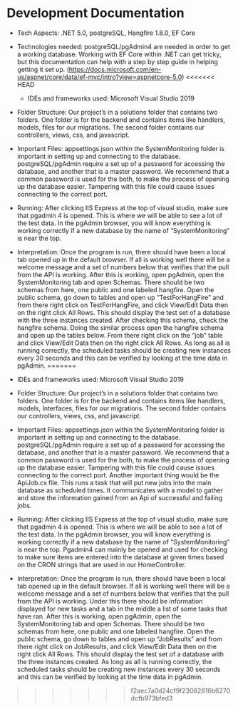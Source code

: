 # Development Documentation
-	Tech Aspects: .NET 5.0, postgreSQL, Hangfire 1.8.0, EF Core

-	Technologies needed: postgreSQL/pgAdmin4 are needed in order to get a working database. Working with EF Core within .NET can get tricky, but this documentation can help with a step by step guide in helping getting it set up. (https://docs.microsoft.com/en-us/aspnet/core/data/ef-mvc/intro?view=aspnetcore-5.0)
<<<<<<< HEAD

     -	IDEs and frameworks used: Microsoft Visual Studio 2019

-	Folder Structure: Our project’s in a solutions folder that contains two folders. One folder is for the backend and contains items like handlers, models, files for our migrations. The second folder contains our controllers, views, css, and javascript.

-	Important Files: appsettings.json within the SystemMonitoring folder is important in setting up and connecting to the database. postgreSQL/pgAdmin require a set up of a password for accessing the database, and another that is a master password. We recommend that a common password is used for the both, to make the process of opening up the database easier. Tampering with this file could cause issues connecting to the correct port. 

-	Running: After clicking IIS Express at the top of visual studio, make sure that pgadmin 4 is opened. This is where we will be able to see a lot of the test data. In the pgAdmin browser, you will know everything is working correctly if a new database by the name of “SystemMonitoring” is near the top. 

-	Interpretation: Once the program is run, there should have been a local tab opened up in the default browser. If all is working well there will be a welcome message and a set of numbers below that verifies that the pull from the API is working. After this is working, open pgAdmin, open the SystemMonitoring tab and open Schemas. There should be two schemas from here, one public and one labeled hangfire. Open the public schema, go down to tables and open up “TestForHangFire” and from there right click on TestForHangFire, and click View/Edit Data then on the right click All Rows. This should display the test set of a database with the three instances created. After checking this schema, check the hangfire schema. Doing the similar process open the hangfire schema and open up the tables below. From there right click on the “job” table and click View/Edit Data then on the right click All Rows. As long as all is running correctly, the scheduled tasks should be creating new instances every 30 seconds and this can be verified by looking at the time data in pgAdmin. 
=======
-	IDEs and frameworks used: Microsoft Visual Studio 2019
-	Folder Structure: Our project’s in a solutions folder that contains two folders. One folder is for the backend and contains items like handlers, models, Interfaces, files for our migrations. The second folder contains our controllers, views, css, and javascript.
-	Important Files: appsettings.json within the SystemMonitoring folder is important in setting up and connecting to the database. postgreSQL/pgAdmin require a set up of a password for accessing the database, and another that is a master password. We recommend that a common password is used for the both, to make the process of opening up the database easier. Tampering with this file could cause issues connecting to the correct port. Another important thing would be the ApiJob.cs file. This runs a task that will put new jobs into the main database as scheduled times. It communicates with a model to gather and store the information gained from an Api of successful and failing jobs. 
-	Running: After clicking IIS Express at the top of visual studio, make sure that pgadmin 4 is opened. This is where we will be able to see a lot of the test data. In the pgAdmin browser, you will know everything is working correctly if a new database by the name of “SystemMonitoring” is near the top. Pgadmin4 can mainly be opened and used for checking to make sure items are entered into the database at given times based on the CRON strings that are used in our HomeController.
-	Interpretation: Once the program is run, there should have been a local tab opened up in the default browser. If all is working well there will be a welcome message and a set of numbers below that verifies that the pull from the API is working. Under this there should be information displayed for new tasks and a tab in the middle a list of some tasks that have ran. After this is working, open pgAdmin, open the SystemMonitoring tab and open Schemas. There should be two schemas from here, one public and one labeled hangfire. Open the public schema, go down to tables and open up “JobResults” and from there right click on JobResults, and click View/Edit Data then on the right click All Rows. This should display the test set of a database with the three instances created.  As long as all is running correctly, the scheduled tasks should be creating new instances every 30 seconds and this can be verified by looking at the time data in pgAdmin. 
>>>>>>> f2aec7a0d24cf9f23082816b6270dcfb973bfed3
